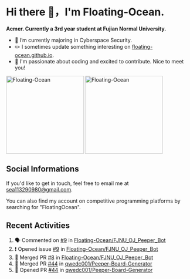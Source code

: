 # Hi there 👋，I'm Floating-Ocean.

**Acmer. Currently a 3rd year student at Fujian Normal University.**

- 🔭 I’m currently majoring in Cyberspace Security.
- ✏️ I sometimes update something interesting on [floating-ocean.github.io](https://floating-ocean.github.io/).
- 👯 I'm passionate about coding and excited to contribute. Nice to meet you!

<p><img align="left" height="212" src="https://readme-stats-eta-flame.vercel.app/api/top-langs?username=Floating-Ocean&show_icons=true&locale=en&layout=donut&&hide=html&border_radius=16" alt="Floating-Ocean" /></p>

<p><img align="center" height="212" src="https://readme-stats-eta-flame.vercel.app/api?username=Floating-Ocean&show_icons=true&locale=en&exclude_repo=Floating-Ocean.github.io&border_radius=16&rank_icon=github&show=reviews" alt="Floating-Ocean" /></p>

## Social Informations

If you'd like to get in touch, feel free to email me at [sea113290980@gmail.com](mailto:sea113290980@gmail.com).

You can also find my account on competitive programming platforms by searching for "FloatingOcean".

## Recent Activities
<!--START_SECTION:activity-->
1. 🗣 Commented on [#9](https://github.com/Floating-Ocean/FJNU_OJ_Peeper_Bot/issues/9#issuecomment-2708194673) in [Floating-Ocean/FJNU_OJ_Peeper_Bot](https://github.com/Floating-Ocean/FJNU_OJ_Peeper_Bot)
2. ❗ Opened issue [#9](https://github.com/Floating-Ocean/FJNU_OJ_Peeper_Bot/issues/9) in [Floating-Ocean/FJNU_OJ_Peeper_Bot](https://github.com/Floating-Ocean/FJNU_OJ_Peeper_Bot)
3. 🎉 Merged PR [#8](https://github.com/Floating-Ocean/FJNU_OJ_Peeper_Bot/pull/8) in [Floating-Ocean/FJNU_OJ_Peeper_Bot](https://github.com/Floating-Ocean/FJNU_OJ_Peeper_Bot)
4. 🎉 Merged PR [#44](https://github.com/qwedc001/Peeper-Board-Generator/pull/44) in [qwedc001/Peeper-Board-Generator](https://github.com/qwedc001/Peeper-Board-Generator)
5. 💪 Opened PR [#44](https://github.com/qwedc001/Peeper-Board-Generator/pull/44) in [qwedc001/Peeper-Board-Generator](https://github.com/qwedc001/Peeper-Board-Generator)
<!--END_SECTION:activity-->


